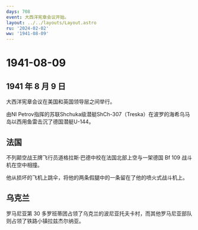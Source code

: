 ```yaml
---
days: 708
event: 大西洋宪章会议开始。
layout: ../../layouts/Layout.astro
ru: '2024-02-02'
ww: '1941-08-09'
---
```


# 1941-08-09

## 1941 年 8 月 9 日

大西洋宪章会议在美国和英国领导层之间举行。

由NI
Petrov指挥的苏联Shchuka级潜艇ShCh-307（Treska）在波罗的海希乌马岛以西用鱼雷击沉了德国潜艇U-144。

## 法国

不列颠空战王牌飞行员道格拉斯·巴德中校在法国北部上空与一架德国 Bf 109
战斗机在空中相撞。

他从损坏的飞机上跳伞，将他的两条假腿中的一条留在了他的喷火式战斗机上。

## 乌克兰

罗马尼亚第 30
多罗班蒂团占领了乌克兰的波尼亚托夫卡村，而其他罗马尼亚部队则占领了铁路小镇拉兹杰尔纳亚。